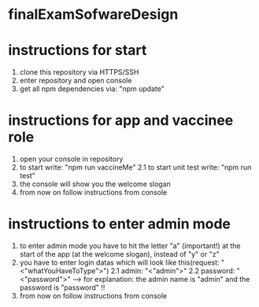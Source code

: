 # finalExamSofwareDesign

# instructions for start

1. clone this repository via HTTPS/SSH
2. enter repository and open console
3. get all npm dependencies via: "npm update"

# instructions for app and vaccinee role
1. open your console in repository
2. to start write: "npm run vaccineMe"
    2.1 to start unit test write: "npm run test"
3. the console will show you the welcome slogan 
4. from now on follow instructions from console
 
# instructions to enter admin mode

1. to enter admin mode you have to hit the letter "a" (important!) at the start of the app (at the welcome slogan), instead of "y" or "z"
2. you have to enter login datas which will look like this(request: "<"whatYouHaveToType">")
 2.1 admin: "<"admin">"
 2.2 password: "<"password">"
 --> for explanation: the admin name is "admin" and the password is "password" !!
3. from now on follow instructions from console
